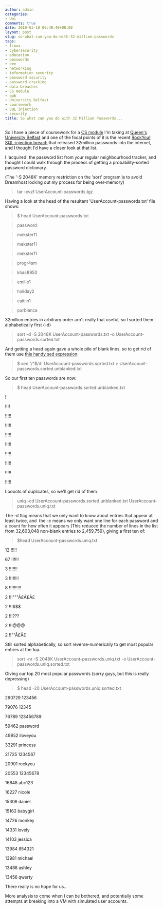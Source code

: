 ```yaml
---
author: admin
categories:
- Uni
comments: true
date: 2010-03-10 09:49:40+00:00
layout: post
slug: so-what-can-you-do-with-32-million-passwords
tags:
- linux
- cybersecurity
- education
- passwords
- eee
- networking
- information security
- password security
- password cracking
- data breaches
- CS module
- qub
- University Belfast
- coursework
- SQL injection
- security
title: So what can you do with 32 Million Passwords...
---
```



So I have a piece of coursework for a [CS module](http://www.qub.ac.uk/schools/eeecs/Education/Undergraduates/ModuleSummaries/ModuleInformation/?CrsCode=CSC3048) I'm taking at [Queen's University Belfast](http://www.qub.ac.uk/schools/eeecs/) and one of the focal points of it is the recent [RockYou! SQL-injection breach](http://techcrunch.com/2009/12/14/rockyou-hack-security-myspace-facebook-passwords/) that released 32million passwords into the internet, and I thought I'd have a closer look at that list.

I 'acquired' the password list from your regular neighbourhood tracker, and thought I could walk through the process of getting a probability-sorted password dictionary.

(The '-S 2048K' memory restriction on the 'sort' program is to avoid Dreamhost locking out my process for being over-memory)

> tar -xvzf UserAccount-passwords.tgz

Having a look at the head of the resultant 'UserAccount-passwords.txt' file shows:

>

>
> $ head UserAccount-passwords.txt
>
>

>
> password
>
>

>
> mekster11
>
>

>
> mekster11
>
>

>
> mekster11
>
>

>
> progr4sm
>
>

>
> khas8950
>
>

>
> emilio1
>
>

>
> holiday2
>
>

>
> caitlin1
>
>

>
> purblanca

32million entries in arbitrary order arn't really that useful, so I sorted them alphabetically first (-d)

> sort -d -S 2048K UserAccount-passwords.txt -o UserAccount-passwords.sorted.txt

And getting a head again gave a whole pile of blank lines, so to get rid of them use [this handy sed expression](http://www.cyberciti.biz/faq/howto-linux-unix-command-remove-all-blank-lines/)

> $ sed '/^$/d' UserAccount-passwords.sorted.txt > UserAccount-passwords.sorted.unblanked.txt

So our first ten passwords are now:

> $ head UserAccount-passwords.sorted.unblanked.txt

!

!!!!

!!!!!

!!!!!

!!!!!

!!!!!

!!!!!

!!!!!

!!!!!

!!!!!

Loooots of duplicates, so we'll get rid of them

> uniq -cd UserAccount-passwords.sorted.unblanked.txt UserAccount-passwords.uniq.txt

The -d flag means that we only want to know about entries that appear at least twice, and  the -c means we only want one line for each password and a count for how often it appears (This reduced the number of lines in the list from 32,603,048 non-blank entries to 2,459,759), giving a first ten of:

> $head UserAccount-passwords.uniq.txt

12 !!!!!

67 !!!!!!

3 !!!!!!!

3 !!!!!!!!

8 !!!!!!!!!!

2 !!!"""Â£Â£Â£

2 !!!$$$

2 !!!???

2 !!!@@@

2 !!""Â£Â£

Still sorted alphabetically, so sort reverse-numerically to get most popular entries at the top.

>

>
> sort -nr -S 2048K UserAccount-passwords.uniq.txt -o UserAccount-passwords.uniq.sorted.txt

Giving our top 20 most popular passwords (sorry guys, but this is really depressing)

> $ head -20 UserAccount-passwords.uniq.sorted.txt

290729 123456

79076 12345

76789 123456789

59462 password

49952 iloveyou

33291 princess

21725 1234567

20901 rockyou

20553 12345678

16648 abc123

16227 nicole

15308 daniel

15163 babygirl

14726 monkey

14331 lovely

14103 jessica

13984 654321

13981 michael

13488 ashley

13456 qwerty

There really is no hope for us...

More analysis to come when I can be bothered, and potentially some attempts at breaking into a VM with simulated user accounts.
